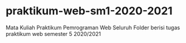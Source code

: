 # praktikum-web-sm1-2020-2021
Mata Kuliah Praktikum Pemrograman Web
Seluruh Folder berisi tugas praktikum web semester 5 2020/2021
